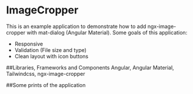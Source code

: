 # ImageCropper

This is an example application to demonstrate how to add ngx-image-cropper with mat-dialog (Angular Material). 
Some goals of this application:
- Responsive
- Validation (File size and type)
- Clean layout with icon buttons

##Libraries, Frameworks and Components
Angular, Angular Material, Tailwindcss, ngx-image-cropper

##Some prints of the application





